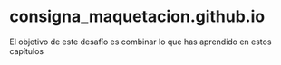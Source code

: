 # consigna_maquetacion.github.io
El objetivo de este desafío es combinar lo que has aprendido en estos capítulos
